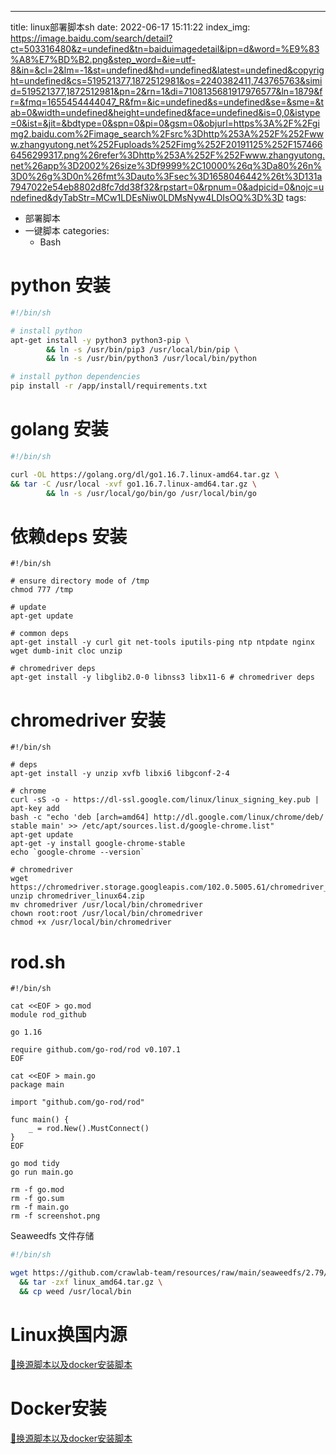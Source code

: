 ---
title: linux部署脚本sh
date: 2022-06-17 15:11:22
index_img: https://image.baidu.com/search/detail?ct=503316480&z=undefined&tn=baiduimagedetail&ipn=d&word=%E9%83%A8%E7%BD%B2.png&step_word=&ie=utf-8&in=&cl=2&lm=-1&st=undefined&hd=undefined&latest=undefined&copyright=undefined&cs=519521377,1872512981&os=2240382411,743765763&simid=519521377,1872512981&pn=2&rn=1&di=7108135681917976577&ln=1879&fr=&fmq=1655454444047_R&fm=&ic=undefined&s=undefined&se=&sme=&tab=0&width=undefined&height=undefined&face=undefined&is=0,0&istype=0&ist=&jit=&bdtype=0&spn=0&pi=0&gsm=0&objurl=https%3A%2F%2Fgimg2.baidu.com%2Fimage_search%2Fsrc%3Dhttp%253A%252F%252Fwww.zhangyutong.net%252Fuploads%252Fimg%252F20191125%252F1574666456299317.png%26refer%3Dhttp%253A%252F%252Fwww.zhangyutong.net%26app%3D2002%26size%3Df9999%2C10000%26q%3Da80%26n%3D0%26g%3D0n%26fmt%3Dauto%3Fsec%3D1658046442%26t%3D131a7947022e54eb8802d8fc7dd38f32&rpstart=0&rpnum=0&adpicid=0&nojc=undefined&dyTabStr=MCw1LDEsNiw0LDMsNyw4LDIsOQ%3D%3D
tags:
- 部署脚本
- 一键脚本
categories:
  - Bash

# python 安装
```bash
#!/bin/sh

# install python
apt-get install -y python3 python3-pip \
        && ln -s /usr/bin/pip3 /usr/local/bin/pip \
        && ln -s /usr/bin/python3 /usr/local/bin/python

# install python dependencies
pip install -r /app/install/requirements.txt
```
# golang 安装
```bash
#!/bin/sh

curl -OL https://golang.org/dl/go1.16.7.linux-amd64.tar.gz \
&& tar -C /usr/local -xvf go1.16.7.linux-amd64.tar.gz \
        && ln -s /usr/local/go/bin/go /usr/local/bin/go
```
# 依赖deps 安装
```shell
#!/bin/sh

# ensure directory mode of /tmp
chmod 777 /tmp

# update
apt-get update

# common deps
apt-get install -y curl git net-tools iputils-ping ntp ntpdate nginx wget dumb-init cloc unzip

# chromedriver deps
apt-get install -y libglib2.0-0 libnss3 libx11-6 # chromedriver deps
```
# chromedriver 安装
```shell
#!/bin/sh

# deps
apt-get install -y unzip xvfb libxi6 libgconf-2-4

# chrome
curl -sS -o - https://dl-ssl.google.com/linux/linux_signing_key.pub | apt-key add
bash -c "echo 'deb [arch=amd64] http://dl.google.com/linux/chrome/deb/ stable main' >> /etc/apt/sources.list.d/google-chrome.list"
apt-get update
apt-get -y install google-chrome-stable
echo `google-chrome --version`

# chromedriver
wget https://chromedriver.storage.googleapis.com/102.0.5005.61/chromedriver_linux64.zip
unzip chromedriver_linux64.zip
mv chromedriver /usr/local/bin/chromedriver
chown root:root /usr/local/bin/chromedriver
chmod +x /usr/local/bin/chromedriver
```
# rod.sh 
```shell
#!/bin/sh

cat <<EOF > go.mod
module rod_github

go 1.16

require github.com/go-rod/rod v0.107.1
EOF

cat <<EOF > main.go
package main

import "github.com/go-rod/rod"

func main() {
    _ = rod.New().MustConnect()
}
EOF

go mod tidy
go run main.go

rm -f go.mod
rm -f go.sum
rm -f main.go
rm -f screenshot.png
```

Seaweedfs 文件存储
```bash
#!/bin/sh

wget https://github.com/crawlab-team/resources/raw/main/seaweedfs/2.79/linux_amd64.tar.gz \
  && tar -zxf linux_amd64.tar.gz \
  && cp weed /usr/local/bin
```
# Linux换国内源
[🍮换源脚本以及docker安装脚本](https://ymtb2m.yuque.com/georgejz/xrolmg/evg4mw?view=doc_embed&inner=F6vUZ)

# Docker安装
[🍮换源脚本以及docker安装脚本](https://ymtb2m.yuque.com/georgejz/xrolmg/evg4mw?view=doc_embed&inner=NkTfL)
